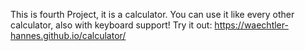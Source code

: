 This is fourth Project, it is a calculator. You can use it like every other calculator, also with keyboard support! Try it out: https://waechtler-hannes.github.io/calculator/
